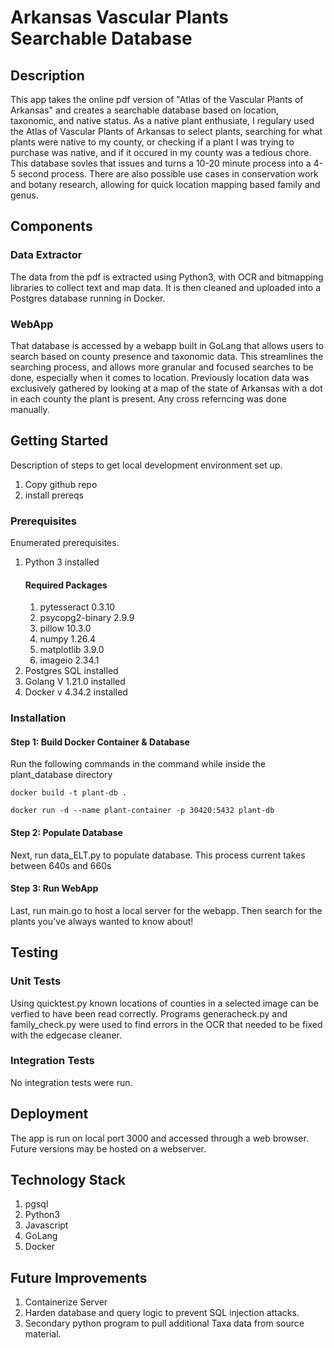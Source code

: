 # Arkansas Vascular Plants Searchable Database

## Description
This app takes the online pdf version of "Atlas of the Vascular Plants of Arkansas" and creates a searchable database based on location, taxonomic, and native status. As a native plant enthusiate, I regulary used the Atlas of Vascular Plants of Arkansas to select plants, searching for what plants were native to my county, or checking if a plant I was trying to purchase was native, and if it occured in my county was a tedious chore. This database sovles that issues and turns a 10-20 minute process into a 4-5 second process. There are also possible use cases in conservation work and botany research, allowing for quick location mapping based family and genus.  

## Components

### Data Extractor
The data from the pdf is extracted using Python3, with OCR and bitmapping libraries to collect text and map data. It is then cleaned and uploaded into a Postgres database running in Docker. 

### WebApp
That database is accessed by a webapp built in GoLang that allows users to search based on county presence and taxonomic data. This streamlines the searching process, and allows more granular and focused searches to be done, especially when it comes to location. Previously location data was exclusively gathered by looking at a map of the state of Arkansas with a dot in each county the plant is present. Any cross referncing was done manually. 

## Getting Started
Description of steps to get local development environment set up.
1. Copy github repo
2. install prereqs

### Prerequisites
Enumerated prerequisites.

1. Python 3 installed
    #### Required Packages
    1. pytesseract            0.3.10
    2. psycopg2-binary        2.9.9
    3. pillow                 10.3.0
    4. numpy                  1.26.4
    5. matplotlib             3.9.0
    6. imageio                2.34.1
2. Postgres SQL installed
3. Golang V 1.21.0 installed
4. Docker v 4.34.2 installed

### Installation

#### Step 1: Build Docker Container & Database
Run the following commands in the command while inside the plant_database directory

    docker build -t plant-db .

    docker run -d --name plant-container -p 30420:5432 plant-db

#### Step 2: Populate Database
Next, run data_ELT.py to populate database. This process current takes between 640s and 660s 

#### Step 3: Run WebApp
Last, run main.go to host a local server for the webapp. Then search for the plants you've always wanted to know about!

## Testing

### Unit Tests

Using quicktest.py known locations of counties in a selected image can be verfied to have been read correctly. 
Programs generacheck.py and family_check.py were used to find errors in the OCR that needed to be fixed with the edgecase cleaner.

### Integration Tests

No integration tests were run.

## Deployment

The app is run on local port 3000 and accessed through a web browser. Future versions may be hosted on a webserver.

## Technology Stack

1. pgsql
2. Python3
3. Javascript
4. GoLang
5. Docker

## Future Improvements

1. Containerize Server
2. Harden database and query logic to prevent SQL injection attacks.
3. Secondary python program to pull additional Taxa data from source material.
